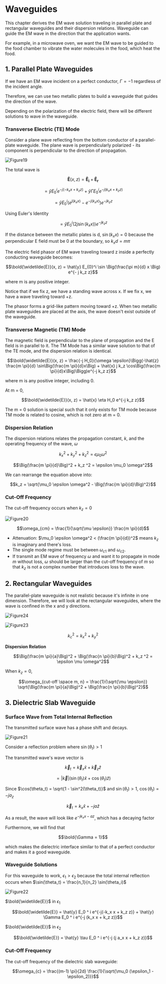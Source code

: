 # Waveguides

This chapter derives the EM wave solution traveling in parallel plate and rectangular waveguides and their dispersion relations. Waveguide can guide the EM wave in the direction that the application wants. 

For example, in a microwave oven, we want the EM wave to be guided to the food chamber to vibrate the water molecules in the food, which heat the food.

## 1. Parallel Plate Waveguides

If we have an EM wave incident on a perfect conductor, $\Gamma = -1$ regardless of the incident angle.

Therefore, we can use two metallic plates to build a waveguide that guides the direction of the wave.

Depending on the polarization of the electric field, there will be different solutions to wave in the waveguide.

### Transverse Electric (TE) Mode

Consider a plane wave reflecting from the bottom conductor of a parallel-plate waveguide. The plane wave is perpendicularly polarized - its component is perpendicular to the direction of propagation.

![Figure19](./image/Figure19.png)

The total wave is

$$\mathbf{\widetilde{E}}(x, z) = \mathbf{\widetilde{E}_i} + \mathbf{\widetilde{E}_r}$$

$$= \hat{y} E_0 ^i e^{-j(-k_x x + k_z z)} + \hat{y} \Gamma E_0 ^i e^{-j(k_x x + k_z z)}$$

$$= \hat{y} E_0 ^i (e^{j(k_x x)} - e^{-j(k_x x)}) e^{-jk_z z}$$

Using Euler's Identity

$$= \hat{y} E_0 ^i (2 j \sin(k_x x))e^{-jk_z z}$$

If the distance between the metallic plates is d, $\sin(k_x x) = 0$ because the perpendicular E field must be 0 at the boundary, so $k_x d = m \pi$ 

The electric field phasor of EM wave traveling toward z inside a perfectly conducting waveguide becomes:

$$\bold{\widetilde{E}}(x, z) = \hat{y} E_{0}^i \sin \Big(\frac{\pi m}{d} x \Big) e^{- j k_z z}$$

where m is any positive integer.

Notice that if we fix z, we have a standing wave across x. If we fix x, we have a wave traveling toward +z.

The phasor forms a grid-like pattern moving toward +z. When two metallic plate waveguides are placed at the axis, the wave doesn't exist outside of the waveguide. 

### Transverse Magnetic (TM) Mode

The magnetic field is perpendicular to the plane of propagation and the E field is in parallel to it. The TM Mode has a similar wave solution to that of the TE mode, and the dispersion relation is identical.

$$\bold{\widetilde{E}}(x, z) = \frac{-j H_0}{\omega \epsilon}\Bigg(-\hat{z} \frac{m \pi}{d} \sin\Big(\frac{m \pi}{d}x\Big) + \hat{x} j k_z \cos\Big(\frac{m \pi}{d}x\Big)\Bigg)e^{-j k_z z}$$

where m is any positive integer, including 0.

At m = 0,

$$\bold{\widetilde{E}}(x, z) = \hat{x} \eta H_0 e^{-j k_z z}$$

The m = 0 solution is special such that it only exists for TM mode because TM mode is related to cosine, which is not zero at m = 0.

### Dispersion Relation

The dispersion relations relates the propagation constant, $k$, and the operating frequency of the wave, $\omega$

$$k_x ^2 + k_y ^2 + k_z ^2 = \epsilon \mu_0 \omega ^2$$

$$\Big(\frac{m \pi}{d}\Big)^2 + k_z ^2 = \epsilon \mu_0 \omega^2$$

We can rearrange the equation above into:

$$k_z = \sqrt{\mu_0 \epsilon \omega^2 - \Big(\frac{m \pi}{d}\Big)^2}$$

### Cut-Off Frequency

The cut-off frequency occurs when $k_z = 0$

![Figure20](./image/Figure20.png)

$$\omega_{cm} = \frac{1}{\sqrt{\mu \epsilon}} \frac{m \pi}{d}$$

* Attenuation: $\mu_0 \epsilon \omega^2 < (\frac{m \pi}{d})^2$ means $k_z$ is imaginary and there's loss.
* The single mode regime must be between $\omega_{c1}$ and $\omega_{c2}$.
* If transmit an EM wave of frequency $\omega$ and want it to propagate in mode $m$ without loss, $\omega$ should be larger than the cut-off frequency of $m$ so that $k_z$ is not a complex number that introduces loss to the wave.

## 2. Rectangular Waveguides

The parallel-plate waveguide is not realistic because it's infinite in one dimension. Therefore, we will look at the rectangular waveguides, where the wave is confined in the x and y directions.

![Figure24](./image/Figure24.png)

![Figure23](./image/Figure23.png)

$$k_c ^2= k_x ^2 + k_y ^2$$

**Dispersion Relation**

$$\Big(\frac{m \pi}{a}\Big)^2 + \Big(\frac{n \pi}{b}\Big)^2 + k_z ^2 = \epsilon \mu \omega^2$$

When $k_z = 0,$

$$\omega_{cut-off \space m, n} = \frac{1}{\sqrt{\mu \epsilon}} \sqrt{\Big(\frac{m \pi}{a}\Big)^2 + \Big(\frac{n \pi}{b}\Big)^2}$$

## 3. Dielectric Slab Waveguide

### Surface Wave from Total Internal Reflection

The transmitted surface wave has a phase shift and decays.

![Figure21](./image/Figure21.png)

Consider a reflection problem where $\sin(\theta_t) > 1$ 

The transmitted wave's wave vector is

$$\vec{k}_t = \vec{k}_x \hat{x} + \vec{k}_z \hat{z}$$

$$= |\vec{k}|(\sin(\theta_t) \hat{x} + \cos(\theta_t)\hat{z})$$

Since $\cos(\theta_t) = \sqrt{1 - \sin^2(\theta_t)}$ and $\sin(\theta_t) > 1$, $\cos(\theta_t) = -j a_z$

$$\vec{k}_t = k_x \hat{x} + -j a \hat{z}$$

As a result, the wave will look like $e^{- j k_x x - a z}$, which has a decaying factor

Furthermore, we will find that

$$\bold{\Gamma = 1}$$

which makes the dielectric interface similar to that of a perfect conductor and makes it a good waveguide.

### Waveguide Solutions

For this waveguide to work, $\epsilon_1 > \epsilon_2$ because the total internal reflection occurs when $\sin(\theta_t) = \frac{n_1}{n_2} \sin(\theta_i)$


![Figure22](./image/Figure22.png)

$\bold{\widetilde{E}}$ in $\epsilon_1$

$$\bold{\widetilde{E}} = \hat{y} E_0 ^ i e^{-j(-k_x x + k_z z)} + \hat{y} \Gamma E_0 ^ i e^{-j (k_x x + k_z z)}$$

$\bold{\widetilde{E}}$ in $\epsilon_2$

$$\bold{\widetilde{E}} = \hat{y} \tau E_0 ^ i e^{-j (j a_x x + k_z z)}$$

### Cut-Off Frequency

The cut-off frequency of the dielectric slab waveguide:

$$\omega_{c} = \frac{(m-1) \pi}{2d} \frac{1}{\sqrt{\mu_0 (\epsilon_1 - \epsilon_2)}}$$




